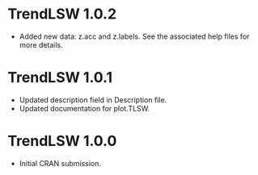 # TrendLSW 1.0.2

* Added new data: z.acc and z.labels. See the associated help files for more 
details.

# TrendLSW 1.0.1

* Updated description field in Description file.
* Updated documentation for plot.TLSW.

# TrendLSW 1.0.0

* Initial CRAN submission.
